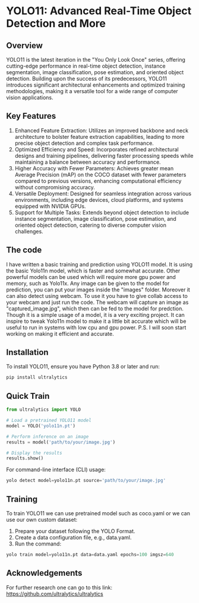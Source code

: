 # YOLO11: Advanced Real-Time Object Detection and More
 ## Overview
 YOLO11 is the latest iteration in the "You Only Look Once" series, offering cutting-edge performance in real-time object detection, instance segmentation, image classification, pose estimation, 
 and oriented object detection. Building upon the success of its predecessors, YOLO11 introduces significant architectural enhancements and optimized training methodologies, making it a versatile tool for a wide range of computer vision applications.
 ## Key Features
 1. Enhanced Feature Extraction: Utilizes an improved backbone and neck architecture to bolster feature extraction capabilities, leading to more precise object detection and complex task performance.
 2. Optimized Efficiency and Speed: Incorporates refined architectural designs and training pipelines, delivering faster processing speeds while maintaining a balance between accuracy and performance.
 3. Higher Accuracy with Fewer Parameters: Achieves greater mean Average Precision (mAP) on the COCO dataset with fewer parameters compared to previous versions, enhancing computational efficiency without compromising accuracy.
 4. Versatile Deployment: Designed for seamless integration across various environments, including edge devices, cloud platforms, and systems equipped with NVIDIA GPUs.
 5. Support for Multiple Tasks: Extends beyond object detection to include instance segmentation, image classification, pose estimation, and oriented object detection, catering to diverse computer vision challenges.

 ## The code
 I have written a basic training and prediction using YOLO11 model. It is using the basic Yolo11n model, which is faster and somewhat accurate. Other powerful models can be used which will require more gpu power and memory, such as Yolo11x. Any image can be given to the model 
 for prediction, you can put your images inside the "images" folder. Moreover it can also detect using webcam. To use it you have to give collab access to your webcam and just run the code. The webcam will capture an image as "captured_image.jpg", which then can be fed to the model
 for predction.
 Though it is a simple usage of a model, it is a very exciting project. It can inspire to tweak Yolo11n model to make it a little bit accurate which will be useful to run in systems with low cpu and gpu power. 
 P.S. I will soon start working on making it efficient and accurate.


 ## Installation
 To install YOLO11, ensure you have Python 3.8 or later and run:
 ```python
 pip install ultralytics
 ```
 ## Quick Train
 ```python
 from ultralytics import YOLO

# Load a pretrained YOLO11 model
model = YOLO('yolo11n.pt')

# Perform inference on an image
results = model('path/to/your/image.jpg')

# Display the results
results.show()
```
 For command-line interface (CLI) usage:
 ```python
 yolo detect model=yolo11n.pt source='path/to/your/image.jpg'
 ```

 ## Training
 To train YOLO11 we can use pretrained model such as coco.yaml or we can use our own custom dataset:
 1. Prepare your dataset following the YOLO Format.
 2. Create a data configuration file, e.g., data.yaml.
 3. Run the command:
 ```python
 yolo train model=yolo11n.pt data=data.yaml epochs=100 imgsz=640
 ```


 ## Acknowledgements
 For further research one can go to this link: https://github.com/ultralytics/ultralytics





 
